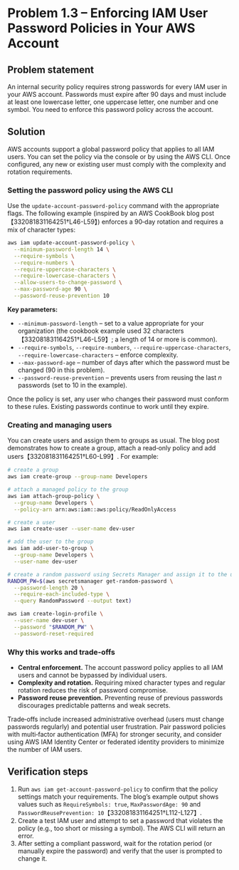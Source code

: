# Problem 1.3 – Enforcing IAM User Password Policies in Your AWS Account

## Problem statement

An internal security policy requires strong passwords for every IAM user in your AWS account.  Passwords must expire after 90 days and must include at least one lowercase letter, one uppercase letter, one number and one symbol.  You need to enforce this password policy across the account.

## Solution

AWS accounts support a global password policy that applies to all IAM users.  You can set the policy via the console or by using the AWS CLI.  Once configured, any new or existing user must comply with the complexity and rotation requirements.

### Setting the password policy using the AWS CLI

Use the `update-account-password-policy` command with the appropriate flags.  The following example (inspired by an AWS CookBook blog post【332081831164251†L46-L59】) enforces a 90‑day rotation and requires a mix of character types:

```bash
aws iam update-account-password-policy \
  --minimum-password-length 14 \
  --require-symbols \
  --require-numbers \
  --require-uppercase-characters \
  --require-lowercase-characters \
  --allow-users-to-change-password \
  --max-password-age 90 \
  --password-reuse-prevention 10
```

**Key parameters:**

* `--minimum-password-length` – set to a value appropriate for your organization (the cookbook example used 32 characters【332081831164251†L46-L59】; a length of 14 or more is common).
* `--require-symbols`, `--require-numbers`, `--require-uppercase-characters`, `--require-lowercase-characters` – enforce complexity.
* `--max-password-age` – number of days after which the password must be changed (90 in this problem).
* `--password-reuse-prevention` – prevents users from reusing the last *n* passwords (set to 10 in the example).

Once the policy is set, any user who changes their password must conform to these rules.  Existing passwords continue to work until they expire.

### Creating and managing users

You can create users and assign them to groups as usual.  The blog post demonstrates how to create a group, attach a read‑only policy and add users【332081831164251†L60-L99】.  For example:

```bash
# create a group
aws iam create-group --group-name Developers

# attach a managed policy to the group
aws iam attach-group-policy \
  --group-name Developers \
  --policy-arn arn:aws:iam::aws:policy/ReadOnlyAccess

# create a user
aws iam create-user --user-name dev-user

# add the user to the group
aws iam add-user-to-group \
  --group-name Developers \
  --user-name dev-user

# create a random password using Secrets Manager and assign it to the user
RANDOM_PW=$(aws secretsmanager get-random-password \
  --password-length 20 \
  --require-each-included-type \
  --query RandomPassword --output text)

aws iam create-login-profile \
  --user-name dev-user \
  --password "$RANDOM_PW" \
  --password-reset-required
```

### Why this works and trade‑offs

* **Central enforcement.**  The account password policy applies to all IAM users and cannot be bypassed by individual users.
* **Complexity and rotation.**  Requiring mixed character types and regular rotation reduces the risk of password compromise.
* **Password reuse prevention.**  Preventing reuse of previous passwords discourages predictable patterns and weak secrets.

Trade‑offs include increased administrative overhead (users must change passwords regularly) and potential user frustration.  Pair password policies with multi‑factor authentication (MFA) for stronger security, and consider using AWS IAM Identity Center or federated identity providers to minimize the number of IAM users.

## Verification steps

1. Run `aws iam get-account-password-policy` to confirm that the policy settings match your requirements.  The blog’s example output shows values such as `RequireSymbols: true`, `MaxPasswordAge: 90` and `PasswordReusePrevention: 10`【332081831164251†L112-L127】.
2. Create a test IAM user and attempt to set a password that violates the policy (e.g., too short or missing a symbol).  The AWS CLI will return an error.
3. After setting a compliant password, wait for the rotation period (or manually expire the password) and verify that the user is prompted to change it.
